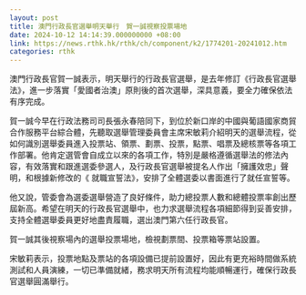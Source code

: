```yaml
---
layout: post
title: 澳門行政長官選舉明天舉行　賀一誠視察投票場地
date: 2024-10-12 14:14:39.000000000 +08:00
link: https://news.rthk.hk/rthk/ch/component/k2/1774201-20241012.htm
categories: rthk
---
```


澳門行政長官賀一誠表示，明天舉行的行政長官選舉，是去年修訂《行政長官選舉法》，進一步落實「愛國者治澳」原則後的首次選舉，深具意義，要全力確保依法有序完成。

賀一誠今早在行政法務司司長張永春陪同下，到位於新口岸的中國與葡語國家商貿合作服務平台綜合體，先聽取選舉管理委員會主席宋敏莉介紹明天的選舉流程，從如何識別選舉委員進入投票站、領票、劃票、投票，點票、唱票及總核票等各項工作部署。他肯定選管會自成立以來的各項工作，特別是嚴格遵循選舉法的修法內容，有效落實和跟進選委參選人，及行政長官選舉被提名人作出「擁護效忠」聲明，和根據新修改的《 就職宣誓法》，安排了全體選委以書面進行了就任宣誓等。

他又說，管委會為選委選舉營造了良好條件，助力總投票人數和總體投票率創出歷屆新高。希望在明天的行政長官選舉中，也力求選舉流程各項細節得到妥善安排，支持全體選舉委員更好地盡責履職，選出澳門第六任行政長官。

賀一誠其後視察場內的選舉投票場地，檢視劃票間、投票箱等票站設置。

宋敏莉表示，投票地點及票站的各項設備已提前設置好，因此有更充裕時間做系統測試和人員演練，一切已準備就緒，務求明天所有流程均能順暢運行，確保行政長官選舉圓滿舉行。
